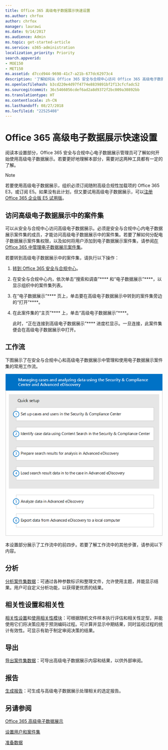 ```yaml
---
title: Office 365 高级电子数据展示快速设置
ms.author: chrfox
author: chrfox
manager: laurawi
ms.date: 9/14/2017
ms.audience: Admin
ms.topic: get-started-article
ms.service: o365-administration
localization_priority: Priority
search.appverid:
- MOE150
- MET150
ms.assetid: d7ccd944-9698-41c7-a21b-677dc62973c4
description: '了解如何从 Office 365 安全与合规中心访问 Office 365 高级电子数据展示，并查看使用高级电子数据展示的典型工作流。  '
ms.openlocfilehash: b3cd220e4d97f4774e8839891bf2f13cfcfadc52
ms.sourcegitcommit: 36c5466056cdef6ad2a8d9372f2bc009a30892bb
ms.translationtype: HT
ms.contentlocale: zh-CN
ms.lasthandoff: 08/27/2018
ms.locfileid: "22525408"
---
```

# <a name="quick-setup-for-office-365-advanced-ediscovery"></a>Office 365 高级电子数据展示快速设置

阅读本设置部分，Office 365 安全与合规中心电子数据展示管理员可了解如何开始使用高级电子数据展示。若要更好地理解本部分，需要对这两种工具都有一定的了解。
  
> [!NOTE]
> 若要使用高级电子数据展示，组织必须订阅随附高级合规性加载项的 Office 365 E3，或订阅 E5。如果没有此计划，但又要试用高级电子数据展示，可以[注册 Office 365 企业版 E5 试用版](https://go.microsoft.com/fwlink/p/?LinkID=698279)。 
  
## <a name="accessing-a-case-in-advanced-ediscovery"></a>访问高级电子数据展示中的案件集

可以从安全与合规中心访问高级电子数据展示。必须是安全与合规中心内电子数据展示案件集的成员，才能访问高级电子数据展示中的案件集。若要了解如何分配电子数据展示案件集权限，以及如何将用户添加到电子数据展示案件集，请参阅[在 Office 365 中管理电子数据展示案件集](manage-ediscovery-cases.md)。 
  
若要转到高级电子数据展示中的案件集，请执行以下操作： 
  
1. [转到 Office 365 安全与合规中心](go-to-the-securitycompliance-center.md)。 
    
2. 在安全与合规中心内，依次单击“搜索和调查”**** 和“电子数据展示”****，以显示组织中的案件集列表。 
    
3. 在“电子数据展示”**** 页上，单击要在高级电子数据展示中转到的案件集旁边的“打开”****。 
    
4. 在此案件集的“主页”**** 上，单击“高级电子数据展示”****。
    
    此时，“正在连接到高级电子数据展示”**** 进度栏显示。一旦连接，此案件集便会在高级电子数据展示中打开。 
    
## <a name="workflow"></a>工作流

下图展示了在安全与合规中心和高级电子数据展示中管理和使用电子数据展示案件集的常用工作流。 
  
![图中显示了包含四个设置阶段的 Office 365 高级电子数据展示工作流，包括设置用户和案件集、标识案件集数据、导出和处理，然后是分析和导出到本地计算机这两个阶段。](media/76589ccc-789d-4581-b3a8-98d339b05979.png)
  
本设置部分展示了工作流中的前四步。若要了解工作流中的其他步骤，请参阅以下内容。
  
## <a name="analyze"></a>分析

[分析案件集数据](analyze-case-data-with-advanced-ediscovery.md)：可通过各种参数标识和整理文件，允许使用主题，并能显示结果。用户可自定义分析功能，以获得更优质的结果。 
  
## <a name="relevance-setup-and-relevance"></a>相关性设置和相关性

[相关性设置](manage-relevance-setup-in-advanced-ediscovery.md)和[使用相关性模块](use-relevance-in-advanced-ediscovery.md)：可根据随机文件样本执行评估和相关性定型，并能使用它们将决策应用于预测编码过程。可计算并显示中期结果，同时监视过程的统计有效性。可显示有助于制定审阅决策的结果。 
  
## <a name="export"></a>导出

[导出案件集数据](export-case-data-in-advanced-ediscovery.md)：可导出高级电子数据展示内容和结果，以供外部审阅。 
  
## <a name="report"></a>报告

[生成报告](run-reports-in-advanced-ediscovery.md)：可生成与高级电子数据展示处理相关的选定报告。 
  
## <a name="see-also"></a>另请参阅

[Office 365 高级电子数据展示](office-365-advanced-ediscovery.md)
  
[设置用户和案件集](set-up-users-and-cases-in-advanced-ediscovery.md)
  
[准备数据](prepare-data-for-advanced-ediscovery.md)

